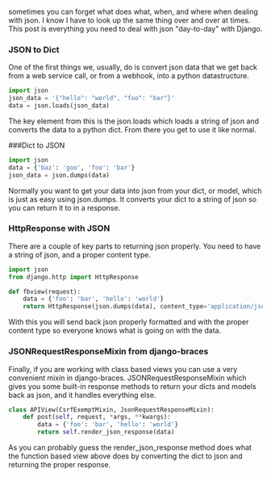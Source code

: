 sometimes you can forget what does what, when, and where when dealing with json. 
I know I have to look up the same thing over and over at times. 
This post is everything you need to deal with json "day-to-day" with Django.

### JSON to Dict
One of the first things we, usually, do is convert json data that we get back from a web service call, or from a webhook, into a python datastructure.
```python
import json
json_data = '{"hello": "world", "foo": "bar"}' 
data = json.loads(json_data)
```
The key element from this is the json.loads which loads a string of json and converts the data to a python dict. From there you get to use it like normal.

###Dict to JSON
```python
import json
data = {'baz': 'goo', 'foo': 'bar'}
json_data = json.dumps(data)
```
Normally you want to get your data into json from your dict, or model, which is just as easy using json.dumps. It converts your dict to a string of json so you can return it to in a response.

### HttpResponse with JSON
There are a couple of key parts to returning json properly. You need to have a string of json, and a proper content type.
```python
import json
from django.http import HttpResponse

def fbview(request):
    data = {'foo': 'bar', 'hello': 'world'}
    return HttpResponse(json.dumps(data), content_type='application/json')
```
With this you will send back json properly formatted and with the proper content type so everyone knows what is going on with the data.

### JSONRequestResponseMixin from django-braces
Finally, if you are working with class based views you can use a very convenient mixin in django-braces. JSONRequestResponseMixin which gives you some built-in response methods to return your dicts and models back as json, and it handles everything else.
```python
class APIView(CsrfExemptMixin, JsonRequestResponseMixin):
    def post(self, request, *args, **kwargs):
        data = {'foo': 'bar', 'hello': 'world'}
        return self.render_json_response(data)
```
As you can probably guess the render_json_response method does what the function based view above does by converting the dict to json and returning the proper response.
